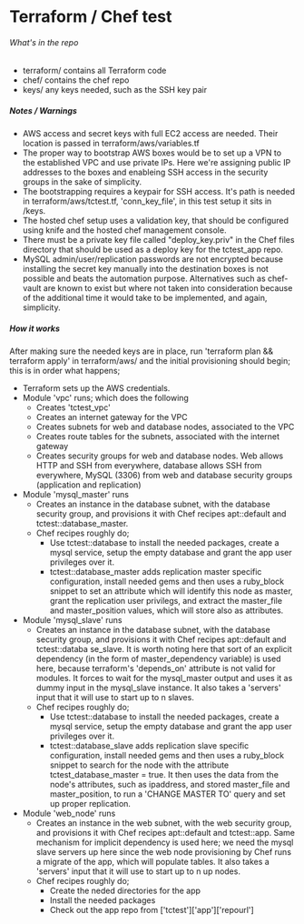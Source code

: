 # Terraform / Chef test

###### What's in the repo

* terraform/ contains all Terraform code
* chef/ contains the chef repo
* keys/ any keys needed, such as the SSH key pair

##### Notes / Warnings

* AWS access and secret keys with full EC2 access are needed. Their location is passed in terraform/aws/variables.tf
* The proper way to bootstrap AWS boxes would be to set up a VPN to the established VPC and use private IPs. Here we're assigning public IP addresses to the boxes and enableing SSH access in the security groups in the sake of simplicity.
* The bootstrapping requires a keypair for SSH access. It's path is needed in terraform/aws/tctest.tf, 'conn_key_file', in this test setup it sits in /keys.
* The hosted chef setup uses a validation key, that should be configured using knife and the hosted chef management console.
* There must be a private key file called "deploy_key.priv" in the Chef files directory that should be used as a deploy key for the tctest_app repo.
* MySQL admin/user/replication passwords are not encrypted because installing the secret key manually into the destination boxes is not possible and beats the automation purpose. Alternatives such as chef-vault are known to exist but where not taken into consideration because of the additional time it would take to be implemented, and again, simplicity.


##### How it works

After making sure the needed keys are in place, run 'terraform plan && terraform apply' in terraform/aws/ and the initial provisioning should begin; this is in order what happens;

* Terraform sets up the AWS credentials.
* Module 'vpc' runs; which does the following
  * Creates 'tctest_vpc'
  * Creates an internet gateway for the VPC
  * Creates subnets for web and database nodes, associated to the VPC
  * Creates route tables for the subnets, associated with the internet gateway
  * Creates security groups for web and database nodes. Web allows HTTP and SSH from everywhere, database allows SSH from everywhere, MySQL (3306) from web and database security groups (application and replication)
* Module 'mysql_master' runs
  * Creates an instance in the database subnet, with the database security group, and provisions it with Chef recipes apt::default and tctest::database_master.
  * Chef recipes roughly do;
    * Use tctest::database to install the needed packages, create a mysql service, setup the empty database and grant the app user privileges over it.
    * tctest::database_master adds replication master specific configuration, install needed gems and then uses a ruby_block snippet to set an attribute which will identify this node as master, grant the replication user privilegs, and extract the master_file and master_position values, which will store also as attributes.
* Module 'mysql_slave' runs
  * Creates an instance in the database subnet, with the database security group, and provisions it with Chef recipes apt::default and tctest::databa
    se_slave. It is worth noting here that sort of an explicit dependency (in the form of master_dependency variable) is used here, because terraform's 'depends_on' attribute is not valid for modules. It forces to wait for the mysql_master output and uses it as dummy input in the mysql_slave instance. It also takes a 'servers' input that it will use to start up to n slaves.
  * Chef recipes roughly do;
    * Use tctest::database to install the needed packages, create a mysql service, setup the empty database and grant the app user privileges over it.
    * tctest::database_slave adds replication slave specific configuration, install needed gems and then uses a ruby_block snippet to search for the node with the attribute tctest_database_master = true. It then uses the data from the node's attributes, such as ipaddress, and stored master_file and master_position, to run a 'CHANGE MASTER TO' query and set up proper replication.
* Module 'web_node' runs
  * Creates an instance in the web subnet, with the web security group, and provisions it with Chef recipes apt::default and tctest::app. Same mechanism for implicit dependency is used here; we need the mysql slave servers up here since the web node provisioning by Chef runs a migrate of the app, which will populate tables. It also takes a 'servers' input that it will use to start up to n up nodes.
  * Chef recipes roughly do;
    * Create the neded directories for the app
    * Install the needed packages
    * Check out the app repo from ['tctest']['app']['repourl']
    

